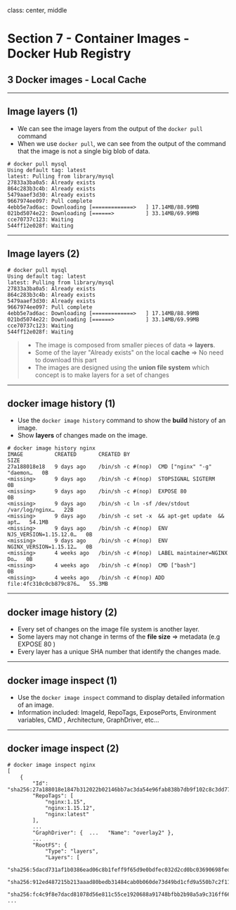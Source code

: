 class: center, middle
# Section 7 - Container Images - Docker Hub Registry
## 3 Docker images - Local Cache
---

## Image layers (1)
 - We can see the image layers from the output of the `docker pull` command 
 - When we use `docker pull`, we can see from the output of the command that the image is not a single big blob of data. 
```terminal
# docker pull mysql
Using default tag: latest
latest: Pulling from library/mysql
27833a3ba0a5: Already exists
864c283b3c4b: Already exists
5479aaef3d30: Already exists
9667974ee097: Pull complete
4ebb5e7ad6ac: Downloading [=============>   ] 17.14MB/88.99MB
021bd5074e22: Downloading [======>          ] 33.14MB/69.99MB
cce70737c123: Waiting
544ff12e028f: Waiting
```
  
---

## Image layers (2)

```terminal
# docker pull mysql
Using default tag: latest
latest: Pulling from library/mysql
27833a3ba0a5: Already exists
864c283b3c4b: Already exists
5479aaef3d30: Already exists
9667974ee097: Pull complete
4ebb5e7ad6ac: Downloading [=============>   ] 17.14MB/88.99MB
021bd5074e22: Downloading [======>          ] 33.14MB/69.99MB
cce70737c123: Waiting
544ff12e028f: Waiting
```

> - The image is composed from smaller pieces of data => **layers**.
> - Some of the layer "Already exists" on the local **cache** => No need to download this part
> - The images are designed using the **union file system** which concept is to make layers for a set of changes

---

## docker image history (1)
 - Use the `docker image history` command to show the **build** history of an image.
 - Show **layers** of changes made on the image.
 ```terminal
 # docker image history nginx
IMAGE          CREATED       CREATED BY                                      SIZE  
27a188018e18   9 days ago    /bin/sh -c #(nop)  CMD ["nginx" "-g" "daemon…   0B
<missing>      9 days ago    /bin/sh -c #(nop)  STOPSIGNAL SIGTERM           0B
<missing>      9 days ago    /bin/sh -c #(nop)  EXPOSE 80                    0B
<missing>      9 days ago    /bin/sh -c ln -sf /dev/stdout /var/log/nginx…   22B
<missing>      9 days ago    /bin/sh -c set -x  && apt-get update  && apt…   54.1MB
<missing>      9 days ago    /bin/sh -c #(nop)  ENV NJS_VERSION=1.15.12.0…   0B
<missing>      9 days ago    /bin/sh -c #(nop)  ENV NGINX_VERSION=1.15.12…   0B
<missing>      4 weeks ago   /bin/sh -c #(nop)  LABEL maintainer=NGINX Do…   0B
<missing>      4 weeks ago   /bin/sh -c #(nop)  CMD ["bash"]                 0B
<missing>      4 weeks ago   /bin/sh -c #(nop) ADD file:4fc310c0cb879c876…   55.3MB
 ```
 
---

## docker image history (2) 

 - Every set of changes on the image file system is another layer.
 - Some layers may not change in terms of the **file size** => metadata (e.g EXPOSE 80 )
 - Every layer has a unique SHA number that identify the changes made.

---

## docker image inspect (1)
 - Use the `docker image inspect` command to display detailed information of an image.
 - Information included: ImageId, RepoTags, ExposePorts, Environment variables, CMD , Architecture, GraphDriver, etc...
  
---
 
## docker image inspect (2)
 
```terminal
# docker image inspect nginx
[
    {
        "Id": "sha256:27a188018e1847b312022b02146bb7ac3da54e96fab838b7db9f102c8c3dd778",
        "RepoTags": [
            "nginx:1.15",
            "nginx:1.15.12",
            "nginx:latest"
        ],
        ...
        "GraphDriver": {  ...   "Name": "overlay2" },
        ...
        "RootFS": {
            "Type": "layers",
            "Layers": [
                "sha256:5dacd731af1b0386ead06c8b1feff9f65d9e0bdfec032d2cd0bc03690698feda",
                "sha256:912ed487215b213aaad80bedb31484cab0b060de73d49bd1cfd9a550b7c2f11c",
                "sha256:fc4c9f8e7dacd81078d56e811c55ce1920688a91748bfbb2b98a5a9c316ff66c"
...
```


